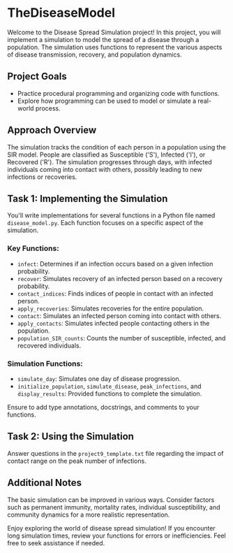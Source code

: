 # TheDiseaseModel

Welcome to the Disease Spread Simulation project! In this project, you will implement a simulation to model the spread of a disease through a population. The simulation uses functions to represent the various aspects of disease transmission, recovery, and population dynamics.

## Project Goals

- Practice procedural programming and organizing code with functions.
- Explore how programming can be used to model or simulate a real-world process.

## Approach Overview

The simulation tracks the condition of each person in a population using the SIR model. People are classified as Susceptible ('S'), Infected ('I'), or Recovered ('R'). The simulation progresses through days, with infected individuals coming into contact with others, possibly leading to new infections or recoveries.

## Task 1: Implementing the Simulation

You'll write implementations for several functions in a Python file named `disease_model.py`. Each function focuses on a specific aspect of the simulation.

### Key Functions:
- `infect`: Determines if an infection occurs based on a given infection probability.
- `recover`: Simulates recovery of an infected person based on a recovery probability.
- `contact_indices`: Finds indices of people in contact with an infected person.
- `apply_recoveries`: Simulates recoveries for the entire population.
- `contact`: Simulates an infected person coming into contact with others.
- `apply_contacts`: Simulates infected people contacting others in the population.
- `population_SIR_counts`: Counts the number of susceptible, infected, and recovered individuals.

### Simulation Functions:
- `simulate_day`: Simulates one day of disease progression.
- `initialize_population`, `simulate_disease`, `peak_infections`, and `display_results`: Provided functions to complete the simulation.

Ensure to add type annotations, docstrings, and comments to your functions.

## Task 2: Using the Simulation

Answer questions in the `project9_template.txt` file regarding the impact of contact range on the peak number of infections.

## Additional Notes

The basic simulation can be improved in various ways. Consider factors such as permanent immunity, mortality rates, individual susceptibility, and community dynamics for a more realistic representation.

Enjoy exploring the world of disease spread simulation! If you encounter long simulation times, review your functions for errors or inefficiencies. Feel free to seek assistance if needed.
